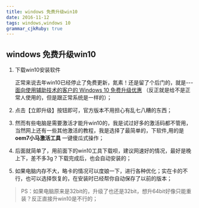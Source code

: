 ```yaml
---
title: windows 免费升级win10
date: 2016-11-12
tags: windows,windows 10
grammar_cjkRuby: true
---
```


## windows 免费升级win10

1. 下载win10安装软件
    
    正常来说去年win10已经停止了免费更新，氮素！还是留了个后门的，就是--- [面向使用辅助技术的客户的 Windows 10 免费升级优惠](https://www.microsoft.com/zh-cn/accessibility/windows10upgrade) （反正就是给不是正常人使用的，但是跟正常系统是一样的）；
2. 点击【立即升级】按钮即可，官方版本不用担心有乱七八糟的东西；
3. 然而有些电脑是需要激活才能升win10的，我是试过好多的激活码都不管用，当然网上还有一些其他激活的教程，我是选择了最简单的，下软件,用的是 **oem7小马激活工具**  一键傻瓜式操作；
4. 后面就简单了，用前面下的win10工具下载呗，建议网速好的情况，最好是晚上下，差不多3g？下载完成后，也会自动安装的；
5. 如果电脑内存不大，略卡的情况可以度娘一下，进行各种优化；实在卡的不行，也可以选择恢复的，在安装时已经帮你自动保存了以前的版本；
> PS：如果电脑原来是32bit的，升级了也还是32bit，想升64bit好像只能重装？反正直接升win10是不行的；